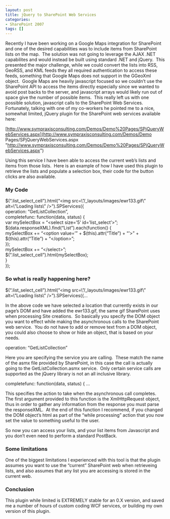 ```yaml
---
layout: post
title: jQuery to SharePoint Web Services
categories:
- SharePoint 2007
tags: []
---
```

Recently I have been working on a Google Maps integration for SharePoint and one of the desired capabilities was to include items from SharePoint lists on the map.&nbsp; The solution was not going to leverage the AJAX .NET capabilites and would instead be built using standard .NET and jQuery.&nbsp; This presented the major challenge, while we could convert the lists into RSS, GeoRSS, and KML feeds they all required authentication to access these feeds, something that Google Maps does not support in the GGeoXml object.&nbsp; Google Maps are heavily javascript focused so we couldn’t use the SharePoint API to access the items directly especially since we wanted to avoid post backs to the server, and javascript arrays would likely run out of space give the number of possible items.&nbsp; This really left us with one possible solution, javascript calls to the SharePoint Web Services.&nbsp; Fortunately, talking with one of my co-workers he pointed me to a nice, somewhat limited, jQuery plugin for the SharePoint web services available here:

[http://www.sympraxisconsulting.com/Demos/Demo%20Pages/SPjQueryWebServices.aspx](http://www.sympraxisconsulting.com/Demos/Demo Pages/SPjQueryWebServices.aspx "http://www.sympraxisconsulting.com/Demos/Demo%20Pages/SPjQueryWebServices.aspx")

Using this service I have been able to access the current web’s lists and items from those lists.&nbsp; Here is an example of how I have used this plugin to retrieve the lists and populate a selection box, their code for the button clicks are also available.

### My Code

$(“.list\_select\_cell”).html(“\<img src=\”/\_layouts/images/ewr133.gif\” alt=\”Loading lists\” /\>”).SPServices({  
operation: “GetListCollection”,  
completefunc: function(data, status) {  
var mySelectBox = “\<select size=’5’ id=’list\_select’\>”;  
$(data.responseXML).find(“List”).each(function() {  
mySelectBox += “\<option value=’” + $(this).attr(“Title”) + “’\>” + $(this).attr(“Title”) + “\</option\>”;  
});  
mySelectBox += “\</select\>”;  
$(“.list\_select\_cell”).html(mySelectBox);  
}  
});

### So what is really happening here?

$(“.list\_select\_cell”).html(“\<img src=\”/\_layouts/images/ewr133.gif\” alt=\”Loading lists\” /\>”).SPServices({…

In the above code we have selected a location that currently exists in our page’s DOM and have added the ewr133.gif, the same gif SharePoint uses when processing Site creations.&nbsp; So basically you specify the DOM object you want to effect while making the asynchronous calls to the SharePoint web service.&nbsp; You do not have to add or remove text from a DOM object, you could also choose to show or hide an object, that is based on your needs.

operation: “GetListCollection”

Here you are specifying the service you are calling.&nbsp; These match the name of the asmx file provided by SharePoint, in this case the call is actually going to the GetListCollection.asmx service.&nbsp; Only certain service calls are supported as the jQuery library is not an all inclusive library.

completefunc: function(data, status) { …

This specifies the action to take when the asynchronous call completes.&nbsp; The first argument provided to this function is the XmlHttpRequest object, thus in order to gather any information from the response you must parse the responseXML.&nbsp; At the end of this function I recommend, if you changed the DOM object’s html as part of the “while processing” action that you now set the value to something useful to the user.

So now you can access your lists, and your list items from Javascript and you don’t even need to perform a standard PostBack.

### Some limitations

One of the biggest limitations I experienced with this tool is that the plugin assumes you want to use the “current” SharePoint web when retrieveing lists, and also assumes that any list you are accessing is stored in the current web.

### Conclusion

This plugin while limited is EXTREMELY stable for an 0.X version, and saved me a number of hours of custom coding WCF services, or building my own version of this plugin.

